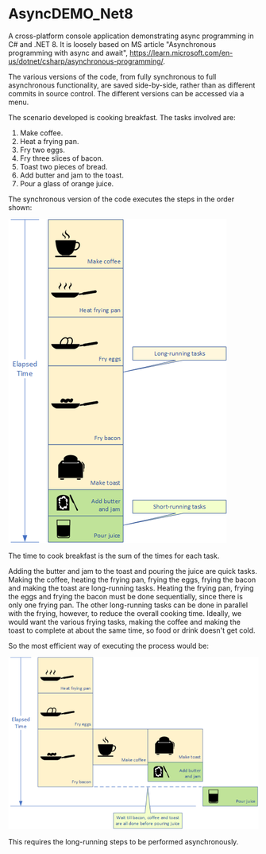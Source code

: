 # AsyncDEMO_Net8
A cross-platform console application demonstrating async programming in C# and .NET 8.  It is loosely based on MS article "Asynchronous programming with async and await", https://learn.microsoft.com/en-us/dotnet/csharp/asynchronous-programming/.

The various versions of the code, from fully synchronous to full asynchronous functionality, are saved side-by-side, rather than as different commits in source control.  The different versions can be accessed via a menu.

The scenario developed is cooking breakfast.  The tasks involved are:

1. Make coffee.
2. Heat a frying pan.
3. Fry two eggs.
4. Fry three slices of bacon.
5. Toast two pieces of bread.
6. Add butter and jam to the toast.
7. Pour a glass of orange juice.

The synchronous version of the code executes the steps in the order shown:

![The steps in cooking breakfast the naive way, performing each task in turn synchronously](Images/SynchronousProcess.png "Synchronous process for cooking breakfast")

The time to cook breakfast is the sum of the times for each task.

Adding the butter and jam to the toast and pouring the juice are quick tasks.  Making the coffee, heating the frying pan, frying the eggs, frying the bacon and making the toast are long-running tasks.  Heating the frying pan, frying the eggs and frying the bacon must be done sequentially, since there is only one frying pan.  The other long-running tasks can be done in parallel with the frying, however, to reduce the overall cooking time.  Ideally, we would want the various frying tasks, making the coffee and making the toast to complete at about the same time, so food or drink doesn't get cold.

So the most efficient way of executing the process would be:

![The steps in cooking breakfast the most efficient way, performing long-running tasks asynchronously](Images/FinalProcess.png "Most efficient process for cooking breakfast")

This requires the long-running steps to be performed asynchronously.